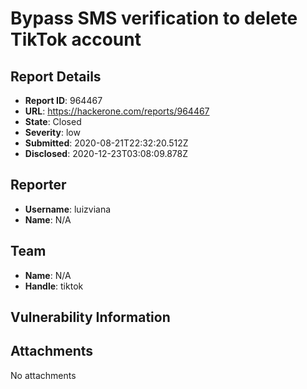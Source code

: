 # Bypass SMS verification to delete TikTok account

## Report Details
- **Report ID**: 964467
- **URL**: https://hackerone.com/reports/964467
- **State**: Closed
- **Severity**: low
- **Submitted**: 2020-08-21T22:32:20.512Z
- **Disclosed**: 2020-12-23T03:08:09.878Z

## Reporter
- **Username**: luizviana
- **Name**: N/A

## Team
- **Name**: N/A
- **Handle**: tiktok

## Vulnerability Information


## Attachments
No attachments
